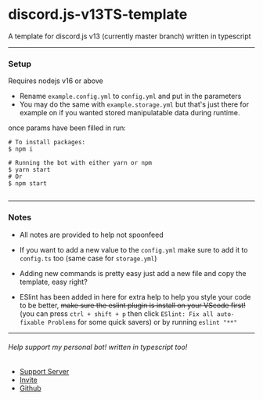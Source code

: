 # discord.js-v13TS-template
A template for discord.js v13 (currently master branch) written in typescript

---
### Setup

Requires nodejs v16 or above

- Rename `example.config.yml` to `config.yml` and put in the parameters
- You may do the same with `example.storage.yml` but that's just there for example on if you wanted stored manipulatable data during runtime.

once params have been filled in run:


```
# To install packages: 
$ npm i

# Running the bot with either yarn or npm
$ yarn start 
# Or
$ npm start
 
```

---
### Notes
- All notes are provided to help not spoonfeed

- If you want to add a new value to the `config.yml` make sure to add it to `config.ts` too (same case for `storage.yml`)

- Adding new commands is pretty easy just add a new file and copy the template, easy right?

- ESlint has been added in here for extra help to help you style your code to be better, ~~make sure the eslint plugin is install on your VScode first!~~ (you can press `ctrl + shift + p` then click `ESlint: Fix all auto-fixable Problems` for some quick savers) or by running `eslint "**"`
---

###### Help support my personal bot! written in typescript too!
- [Support Server](https://support.bucketbot.dev)
- [Invite](https://invite.bucketbot.dev)
- [Github](https://github.com/KingOKarma/KFCBot)
